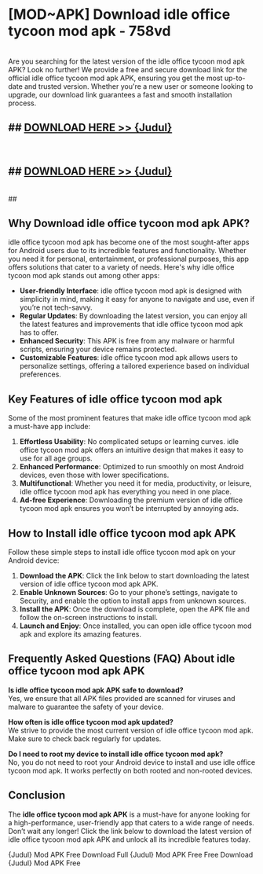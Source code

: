 # [MOD~APK] Download idle office tycoon mod apk - 758vd <br>
<br>
Are you searching for the latest version of the idle office tycoon mod apk APK? Look no further! We provide a free and secure download link for the official idle office tycoon mod apk APK, ensuring you get the most up-to-date and trusted version. Whether you're a new user or someone looking to upgrade, our download link guarantees a fast and smooth installation process.


## ##  [DOWNLOAD HERE >> {Judul}](https://geoflix.me/watch.php?title=idle_office_tycoon_mod_apk&ref=git)
  <br>

##  ## [DOWNLOAD HERE >> {Judul}](https://geoflix.me/watch.php?title=idle_office_tycoon_mod_apk&ref=git)
  <br>
  ##



## Why Download idle office tycoon mod apk APK?

idle office tycoon mod apk has become one of the most sought-after apps for Android users due to its incredible features and functionality. Whether you need it for personal, entertainment, or professional purposes, this app offers solutions that cater to a variety of needs. Here's why idle office tycoon mod apk stands out among other apps:

- **User-friendly Interface**: idle office tycoon mod apk is designed with simplicity in mind, making it easy for anyone to navigate and use, even if you’re not tech-savvy.
- **Regular Updates**: By downloading the latest version, you can enjoy all the latest features and improvements that idle office tycoon mod apk has to offer.
- **Enhanced Security**: This APK is free from any malware or harmful scripts, ensuring your device remains protected.
- **Customizable Features**: idle office tycoon mod apk allows users to personalize settings, offering a tailored experience based on individual preferences.

## Key Features of idle office tycoon mod apk

Some of the most prominent features that make idle office tycoon mod apk a must-have app include:

1. **Effortless Usability**: No complicated setups or learning curves. idle office tycoon mod apk offers an intuitive design that makes it easy to use for all age groups.
2. **Enhanced Performance**: Optimized to run smoothly on most Android devices, even those with lower specifications.
3. **Multifunctional**: Whether you need it for media, productivity, or leisure, idle office tycoon mod apk has everything you need in one place.
4. **Ad-free Experience**: Downloading the premium version of idle office tycoon mod apk ensures you won’t be interrupted by annoying ads.

## How to Install idle office tycoon mod apk APK

Follow these simple steps to install idle office tycoon mod apk on your Android device:

1. **Download the APK**: Click the link below to start downloading the latest version of idle office tycoon mod apk APK.
2. **Enable Unknown Sources**: Go to your phone’s settings, navigate to Security, and enable the option to install apps from unknown sources.
3. **Install the APK**: Once the download is complete, open the APK file and follow the on-screen instructions to install.
4. **Launch and Enjoy**: Once installed, you can open idle office tycoon mod apk and explore its amazing features.

## Frequently Asked Questions (FAQ) About idle office tycoon mod apk APK

**Is idle office tycoon mod apk APK safe to download?**  
Yes, we ensure that all APK files provided are scanned for viruses and malware to guarantee the safety of your device.

**How often is idle office tycoon mod apk updated?**  
We strive to provide the most current version of idle office tycoon mod apk. Make sure to check back regularly for updates.

**Do I need to root my device to install idle office tycoon mod apk?**  
No, you do not need to root your Android device to install and use idle office tycoon mod apk. It works perfectly on both rooted and non-rooted devices.

## Conclusion

The **idle office tycoon mod apk APK** is a must-have for anyone looking for a high-performance, user-friendly app that caters to a wide range of needs. Don’t wait any longer! Click the link below to download the latest version of idle office tycoon mod apk APK and unlock all its incredible features today.

{Judul} Mod APK Free
Download Full {Judul} Mod APK Free
Free Download {Judul} Mod APK Free

